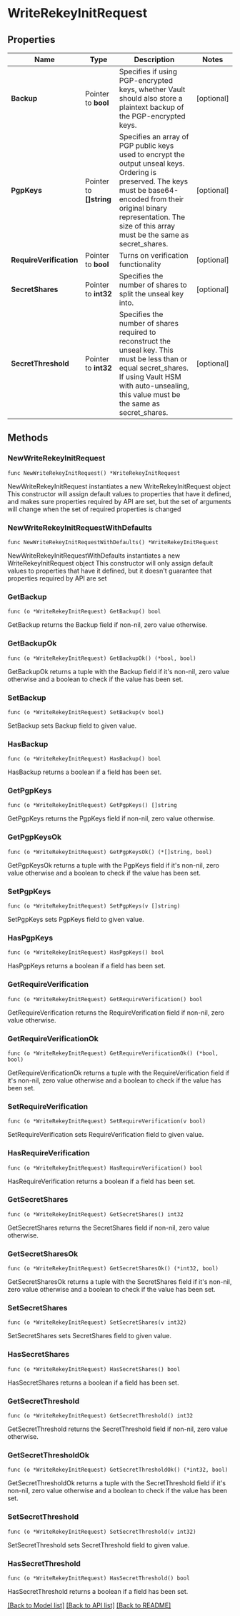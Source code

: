 # WriteRekeyInitRequest


## Properties

Name | Type | Description | Notes
------------ | ------------- | ------------- | -------------
**Backup** | Pointer to **bool** | Specifies if using PGP-encrypted keys, whether Vault should also store a plaintext backup of the PGP-encrypted keys. | [optional] 
**PgpKeys** | Pointer to **[]string** | Specifies an array of PGP public keys used to encrypt the output unseal keys. Ordering is preserved. The keys must be base64-encoded from their original binary representation. The size of this array must be the same as secret_shares. | [optional] 
**RequireVerification** | Pointer to **bool** | Turns on verification functionality | [optional] 
**SecretShares** | Pointer to **int32** | Specifies the number of shares to split the unseal key into. | [optional] 
**SecretThreshold** | Pointer to **int32** | Specifies the number of shares required to reconstruct the unseal key. This must be less than or equal secret_shares. If using Vault HSM with auto-unsealing, this value must be the same as secret_shares. | [optional] 



## Methods


### NewWriteRekeyInitRequest

`func NewWriteRekeyInitRequest() *WriteRekeyInitRequest`

NewWriteRekeyInitRequest instantiates a new WriteRekeyInitRequest object
This constructor will assign default values to properties that have it defined,
and makes sure properties required by API are set, but the set of arguments
will change when the set of required properties is changed

### NewWriteRekeyInitRequestWithDefaults

`func NewWriteRekeyInitRequestWithDefaults() *WriteRekeyInitRequest`

NewWriteRekeyInitRequestWithDefaults instantiates a new WriteRekeyInitRequest object
This constructor will only assign default values to properties that have it defined,
but it doesn't guarantee that properties required by API are set


### GetBackup

`func (o *WriteRekeyInitRequest) GetBackup() bool`

GetBackup returns the Backup field if non-nil, zero value otherwise.

### GetBackupOk

`func (o *WriteRekeyInitRequest) GetBackupOk() (*bool, bool)`

GetBackupOk returns a tuple with the Backup field if it's non-nil, zero value otherwise
and a boolean to check if the value has been set.

### SetBackup

`func (o *WriteRekeyInitRequest) SetBackup(v bool)`

SetBackup sets Backup field to given value.


### HasBackup

`func (o *WriteRekeyInitRequest) HasBackup() bool`

HasBackup returns a boolean if a field has been set.




### GetPgpKeys

`func (o *WriteRekeyInitRequest) GetPgpKeys() []string`

GetPgpKeys returns the PgpKeys field if non-nil, zero value otherwise.

### GetPgpKeysOk

`func (o *WriteRekeyInitRequest) GetPgpKeysOk() (*[]string, bool)`

GetPgpKeysOk returns a tuple with the PgpKeys field if it's non-nil, zero value otherwise
and a boolean to check if the value has been set.

### SetPgpKeys

`func (o *WriteRekeyInitRequest) SetPgpKeys(v []string)`

SetPgpKeys sets PgpKeys field to given value.


### HasPgpKeys

`func (o *WriteRekeyInitRequest) HasPgpKeys() bool`

HasPgpKeys returns a boolean if a field has been set.




### GetRequireVerification

`func (o *WriteRekeyInitRequest) GetRequireVerification() bool`

GetRequireVerification returns the RequireVerification field if non-nil, zero value otherwise.

### GetRequireVerificationOk

`func (o *WriteRekeyInitRequest) GetRequireVerificationOk() (*bool, bool)`

GetRequireVerificationOk returns a tuple with the RequireVerification field if it's non-nil, zero value otherwise
and a boolean to check if the value has been set.

### SetRequireVerification

`func (o *WriteRekeyInitRequest) SetRequireVerification(v bool)`

SetRequireVerification sets RequireVerification field to given value.


### HasRequireVerification

`func (o *WriteRekeyInitRequest) HasRequireVerification() bool`

HasRequireVerification returns a boolean if a field has been set.




### GetSecretShares

`func (o *WriteRekeyInitRequest) GetSecretShares() int32`

GetSecretShares returns the SecretShares field if non-nil, zero value otherwise.

### GetSecretSharesOk

`func (o *WriteRekeyInitRequest) GetSecretSharesOk() (*int32, bool)`

GetSecretSharesOk returns a tuple with the SecretShares field if it's non-nil, zero value otherwise
and a boolean to check if the value has been set.

### SetSecretShares

`func (o *WriteRekeyInitRequest) SetSecretShares(v int32)`

SetSecretShares sets SecretShares field to given value.


### HasSecretShares

`func (o *WriteRekeyInitRequest) HasSecretShares() bool`

HasSecretShares returns a boolean if a field has been set.




### GetSecretThreshold

`func (o *WriteRekeyInitRequest) GetSecretThreshold() int32`

GetSecretThreshold returns the SecretThreshold field if non-nil, zero value otherwise.

### GetSecretThresholdOk

`func (o *WriteRekeyInitRequest) GetSecretThresholdOk() (*int32, bool)`

GetSecretThresholdOk returns a tuple with the SecretThreshold field if it's non-nil, zero value otherwise
and a boolean to check if the value has been set.

### SetSecretThreshold

`func (o *WriteRekeyInitRequest) SetSecretThreshold(v int32)`

SetSecretThreshold sets SecretThreshold field to given value.


### HasSecretThreshold

`func (o *WriteRekeyInitRequest) HasSecretThreshold() bool`

HasSecretThreshold returns a boolean if a field has been set.









[[Back to Model list]](../README.md#documentation-for-models) [[Back to API list]](../README.md#documentation-for-api-endpoints) [[Back to README]](../README.md)


